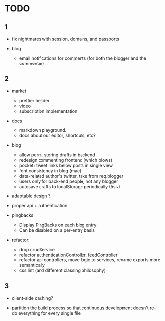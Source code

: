 # TODO 

## 1

- fix nightmares with session, domains, and passports

- blog
  - email notifications for comments (for both the blogger and the commenter)



## 2

- market
  - prettier header
  - video
  - subscription implementation

- docs
  - markdown playground.
  - docs about our editor, shortcuts, etc?

- blog
  - allow perm. storing drafts in backend
  - redesign commenting frontend (which blows)
  - pocket+tweet links below posts in single view
  - font consistency in blog (mac)
  - data-related author's twitter, take from req.blogger
  - users only for back-end people, not any blogger
  - autosave drafts to localStorage periodically (5s~)

- adaptable design ?
- proper api + authentication

- pingbacks
  - Display PingBacks on each blog entry
  - Can be disabled on a per-entry basis

- refactor:
    - drop crudService
    - refactor authenticationController, feedController
    - refactor api controllers, move logic to services, rename exports more semantically
    - css lint (and different classing philosophy)



## 3

- client-side caching?

- partition the build process so that continuous development
  doesn't re-do everything for every single file
  